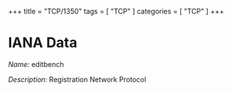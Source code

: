 +++
title = "TCP/1350"
tags = [ "TCP" ]
categories = [ "TCP" ]
+++

# IANA Data

_Name:_ editbench

_Description:_ Registration Network Protocol

